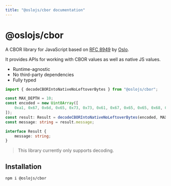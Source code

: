```yaml
---
title: "@oslojs/cbor documentation"
---
```


# @oslojs/cbor

A CBOR library for JavaScript based on [RFC 8949]() by [Oslo](https://oslojs.dev).

It provides APIs for working with CBOR values as well as native JS values.

- Runtime-agnostic
- No third-party dependencies
- Fully typed

```ts
import { decodeCBORIntoNativeNoLeftoverBytes } from "@oslojs/cbor";

const MAX_DEPTH = 10;
const encoded = new Uint8Array([
	0xa1, 0x67, 0x6d, 0x65, 0x73, 0x73, 0x61, 0x67, 0x65, 0x65, 0x68, 0x65, 0x6c, 0x6c, 0x6f
]);
const result: Result = decodeCBORIntoNativeNoLeftoverBytes(encoded, MAX_DEPTH);
const message: string = result.message;

interface Result {
	message: string;
}
```

> This library currently only supports decoding.

## Installation

```
npm i @oslojs/cbor
```
